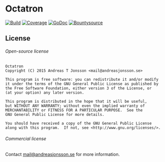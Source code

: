 # Octatron

[![Build](https://travis-ci.org/andreas-t-jonsson/octatron.png)](https://travis-ci.org/andreas-t-jonsson/octatron)
[![Coverage](http://gocover.io/_badge/github.com/andreas-t-jonsson/octatron)](http://gocover.io/github.com/andreas-t-jonsson/octatron)
[![GoDoc](https://godoc.org/andreas-t-jonsson/octatron?status.svg)](https://godoc.org/github.com/andreas-t-jonsson/octatron)
[![Bountysource](https://api.bountysource.com/badge/team?team_id=95482&style=bounties_received)](https://www.bountysource.com/teams/octatron)

## License

###### Open-source license

```
Octatron
Copyright (C) 2015 Andreas T Jonsson <mail@andreasjonsson.se>

This program is free software: you can redistribute it and/or modify
it under the terms of the GNU General Public License as published by
the Free Software Foundation, either version 3 of the License, or
(at your option) any later version.

This program is distributed in the hope that it will be useful,
but WITHOUT ANY WARRANTY; without even the implied warranty of
MERCHANTABILITY or FITNESS FOR A PARTICULAR PURPOSE.  See the
GNU General Public License for more details.

You should have received a copy of the GNU General Public License
along with this program.  If not, see <http://www.gnu.org/licenses/>.
```

###### Commercial license

Contact mail@andreasjonsson.se for more information.
